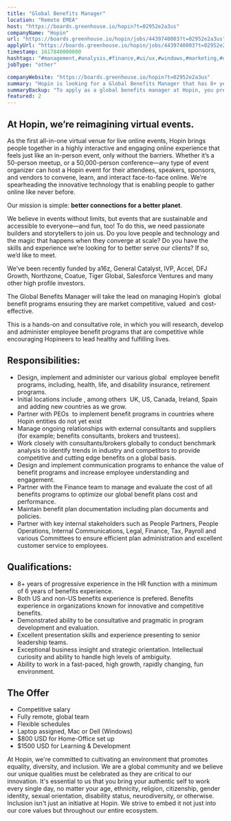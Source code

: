 ```yaml
---
title: "Global Benefits Manager"
location: "Remote EMEA"
host: "https://boards.greenhouse.io/hopin?t=02952e2a3us"
companyName: "Hopin"
url: "https://boards.greenhouse.io/hopin/jobs/4439740003?t=02952e2a3us"
applyUrl: "https://boards.greenhouse.io/hopin/jobs/4439740003?t=02952e2a3us#app"
timestamp: 1617840000000
hashtags: "#management,#analysis,#finance,#ui/ux,#windows,#marketing,#office,#operations,#optimization"
jobType: "other"

companyWebsite: "https://boards.greenhouse.io/hopin?t=02952e2a3us"
summary: "Hopin is looking for a Global Benefits Manager that has 8+ years of progressive experience in the HR function with a minimum of 6 years of benefits experience."
summaryBackup: "To apply as a global benefits manager at Hopin, you preferably need to have some knowledge of: #management, #ui/ux, #windows."
featured: 2
---
```


## At Hopin, we’re reimagining virtual events.

As the first all-in-one virtual venue for live online events, Hopin brings people together in a highly interactive and engaging online experience that feels just like an in-person event, only without the barriers. Whether it’s a 50-person meetup, or a 50,000-person conference—any type of event organizer can host a Hopin event for their attendees, speakers, sponsors, and vendors to convene, learn, and interact face-to-face online. We’re spearheading the innovative technology that is enabling people to gather online like never before.

Our mission is simple: **better connections for a better planet**. 

We believe in events without limits, but events that are sustainable and accessible to everyone—and fun, too! To do this, we need passionate builders and storytellers to join us. Do you love people and technology and the magic that happens when they converge at scale? Do you have the skills and experience we’re looking for to better serve our clients? If so, we’d like to meet.

We’ve been recently funded by a16z, General Catalyst, IVP, Accel, DFJ Growth, Northzone, Coatue, Tiger Global, Salesforce Ventures and many other high profile investors.

The Global Benefits Manager will take the lead on managing Hopin’s  global benefit programs ensuring they are market competitive, valued  and cost-effective.

This is a hands-on and consultative role, in which you will research, develop and administer employee benefit programs that are competitive while encouraging Hopineers to lead healthy and fulfilling lives. 

## Responsibilities: 

*   Design, implement and administer our various global  employee benefit programs, including, health, life, and disability insurance, retirement programs.
*   Initial locations include , among others  UK, US, Canada, Ireland, Spain and adding new countries as we grow.
*   Partner with PEOs  to implement benefit programs in countries where Hopin entities do not yet exist
*   Manage ongoing relationships with external consultants and suppliers (for example; benefits consultants, brokers and trustees).
*   Work closely with consultants/brokers globally to conduct benchmark analysis to identify trends in industry and competitors to provide competitive and cutting edge benefits on a global basis.
*   Design and implement communication programs to enhance the value of benefit programs and increase employee understanding and engagement.
*   Partner with the Finance team to manage and evaluate the cost of all benefits programs to optimize our global benefit plans cost and performance.
*   Maintain benefit plan documentation including plan documents and policies.
*   Partner with key internal stakeholders such as People Partners, People Operations, Internal Communications, Legal, Finance, Tax, Payroll and various Committees to ensure efficient plan administration and excellent customer service to employees. 

## Qualifications: 

*   8+ years of progressive experience in the HR function with a minimum of 6 years of benefits experience.
*   Both US and non-US benefits experience is prefered. Benefits experience in organizations known for innovative and competitive benefits.
*   Demonstrated ability to be consultative and pragmatic in program development and evaluation.
*   Excellent presentation skills and experience presenting to senior leadership teams.
*   Exceptional business insight and strategic orientation. Intellectual curiosity and ability to handle high levels of ambiguity.
*   Ability to work in a fast-paced, high growth, rapidly changing, fun environment.

## The Offer

*   Competitive salary
*   Fully remote, global team
*   Flexible schedules
*   Laptop assigned, Mac or Dell (Windows)
*   $800 USD for Home-Office set up
*   $1500 USD for Learning & Development

At Hopin, we're committed to cultivating an environment that promotes equality, diversity, and inclusion. We are a global community and we believe our unique qualities must be celebrated as they are critical to our innovation. It's essential to us that you bring your authentic self to work every single day, no matter your age, ethnicity, religion, citizenship, gender identity, sexual orientation, disability status, neurodiversity, or otherwise. Inclusion isn't just an initiative at Hopin. We strive to embed it not just into our core values but throughout our entire ecosystem.
